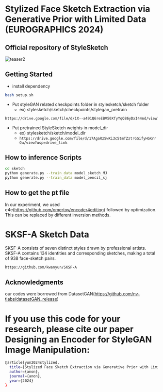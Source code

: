 # Stylized Face Sketch Extraction via Generative Prior with Limited Data (EUROGRAPHICS 2024)

## Official repository of StyleSketch
![teaser2](https://github.com/kwanyun/StyleSketch/assets/68629563/e5368677-fbd4-4942-9385-ed7cc14de603)

## Getting Started
* install dependency
```bash
bash setup.sh
```
* Put styleGAN related checkpoints folder in stylesketch/sketch folder
  * ex) stylesketch/sketch/checkpoints/stylegan_pretrain
```bash
https://drive.google.com/file/d/1X--a491Q6reEBV50XfyYqQ86yDxI44nd/view?usp=drive_link
```


* Put pretrained StyleSketch weights in model_dir
  * ex) stylesketch/sketch/model_dir
  * `https://drive.google.com/file/d/17AgaRzSwXi3c5tmTZztrGGifyHGKrrQu/view?usp=drive_link`


## How to inference Scripts
```bash
cd sketch
python generate.py --train_data model_sketch_MJ
python generate.py --train_data model_pencil_sj
```
## How to get the pt file
In our experiment, we used e4e(https://github.com/omertov/encoder4editing) followed by optimization. This can be replaced by different inversion methods.


# SKSF-A Sketch Data
SKSF-A consists of seven distinct styles drawn by professional artists. SKSF-A contains 134 identities and corresponding sketches, making a total of 938 face-sketch pairs.
```bash
https://github.com/kwanyun/SKSF-A
```
## Acknowledgments
our codes were borrowed from DatasetGAN(https://github.com/nv-tlabs/datasetGAN_release)

# If you use this code for your research, please cite our paper Designing an Encoder for StyleGAN Image Manipulation:
```bash
@article{yun2024stylized,
  title={Stylized Face Sketch Extraction via Generative Prior with Limited Data},
  author={anon},
  journal={anon},
  year={2024}
}
```

